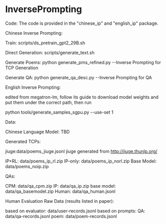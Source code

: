 # InversePrompting

Code:
The code is provided in the "chinese_ip" and "english_ip" package.

Chinese Inverse Prompting:

Train:
scripts/ds_pretrain_gpt2_29B.sh

Direct Generation:
scripts/generate_text.sh

Generate Poems:
python generate_pms_refined.py  --Inverse Prompting for TCP Generation

Generate QA:
python generate_qa_desc.py  --Inverse Prompting for QA

English Inverse Prompting: 

edited from megatron-lm, follow its guide to download model weights and put them under the correct path, then run

python tools/generate_samples_sgpu.py --use-set 1



Data:

Chinese Language Model:
TBD

Generated TCPs:

jiuge:data/poems_jiuge.jsonl
jiuge generated from http://jiuge.thunlp.org/

IP+RL: data/poems_ip_rl.zip
IP-only: data/poems_ip_norl.zip
Base Model: data/poems_noip.zip

QAs:

CPM: data/qa_cpm.zip
IP: data/qa_ip.zip
base model: data/qa_basemodel.zip
Human: data/qa_human.jsonl

Human Evaluation Raw Data (results listed in paper): 

based on evaluator: data/user-records.jsonl
based on prompts:
QA: data/qa-records.jsonl
poem: data/poem-records.jsonl






